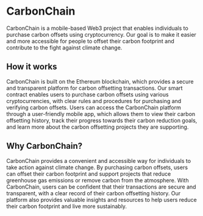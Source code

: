 # CarbonChain

CarbonChain is a mobile-based Web3 project that enables individuals to purchase carbon offsets using cryptocurrency. Our goal is to make it easier and more accessible for people to offset their carbon footprint and contribute to the fight against climate change.

## How it works

CarbonChain is built on the Ethereum blockchain, which provides a secure and transparent platform for carbon offsetting transactions. Our smart contract enables users to purchase carbon offsets using various cryptocurrencies, with clear rules and procedures for purchasing and verifying carbon offsets. Users can access the CarbonChain platform through a user-friendly mobile app, which allows them to view their carbon offsetting history, track their progress towards their carbon reduction goals, and learn more about the carbon offsetting projects they are supporting.


## Why CarbonChain?

CarbonChain provides a convenient and accessible way for individuals to take action against climate change. By purchasing carbon offsets, users can offset their carbon footprint and support projects that reduce greenhouse gas emissions or remove carbon from the atmosphere.
With CarbonChain, users can be confident that their transactions are secure and transparent, with a clear record of their carbon offsetting history. Our platform also provides valuable insights and resources to help users reduce their carbon footprint and live more sustainably.

